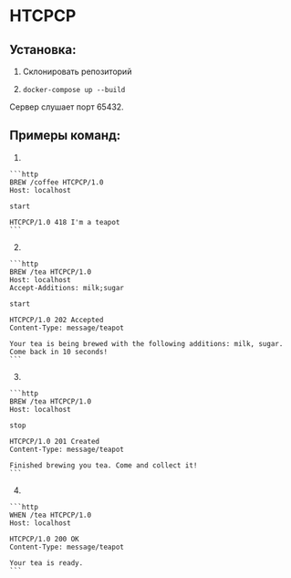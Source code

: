# HTCPCP

## Установка:

1. Склонировать репозиторий

2. `docker-compose up --build`

Сервер слушает порт 65432.

## Примеры команд:

1.

    ```http
    BREW /coffee HTCPCP/1.0
    Host: localhost

    start

    HTCPCP/1.0 418 I'm a teapot
    ```

2.

    ```http
    BREW /tea HTCPCP/1.0
    Host: localhost
    Accept-Additions: milk;sugar

    start

    HTCPCP/1.0 202 Accepted
    Content-Type: message/teapot

    Your tea is being brewed with the following additions: milk, sugar.
    Come back in 10 seconds!
    ```

3.

    ```http
    BREW /tea HTCPCP/1.0
    Host: localhost

    stop

    HTCPCP/1.0 201 Created
    Content-Type: message/teapot

    Finished brewing you tea. Come and collect it!
    ```

4.

    ```http
    WHEN /tea HTCPCP/1.0
    Host: localhost

    HTCPCP/1.0 200 OK
    Content-Type: message/teapot

    Your tea is ready.
    ```
